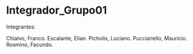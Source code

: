 # Integrador_Grupo01
Integrantes:

Chialvo, Franco.
Escalante, Elian.
Picholis, Luciano.
Pucciariello, Mauricio.
Rosmino, Facundo.
